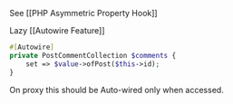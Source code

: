 See [[PHP Asymmetric Property Hook]]

Lazy [[Autowire Feature]]

```php
#[Autowire]
private PostCommentCollection $comments {
    set => $value->ofPost($this->id);
}
```

On proxy this should be Auto-wired only when accessed.

